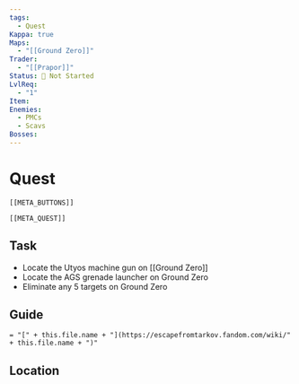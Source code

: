 ```yaml
---
tags:
  - Quest
Kappa: true
Maps:
  - "[[Ground Zero]]"
Trader:
  - "[[Prapor]]"
Status: 🛑 Not Started
LvlReq:
  - "1"
Item: 
Enemies:
  - PMCs
  - Scavs
Bosses:
---
```

# Quest
```meta-bind-embed
[[META_BUTTONS]]
```
```meta-bind-embed
[[META_QUEST]]
```
## Task

- Locate the Utyos machine gun on [[Ground Zero]]
- Locate the AGS grenade launcher on Ground Zero
- Eliminate any 5 targets on Ground Zero

## Guide
`= "[" + this.file.name + "](https://escapefromtarkov.fandom.com/wiki/" + this.file.name + ")"`
## Location

